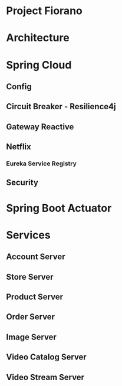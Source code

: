 # Project Fiorano

# Architecture

# Spring Cloud

## Config

## Circuit Breaker - Resilience4j

## Gateway Reactive

## Netflix
### Eureka Service Registry

## Security

# Spring Boot Actuator

# Services

## Account Server

## Store Server

## Product Server


## Order Server

## Image Server


## Video Catalog Server


## Video Stream Server





